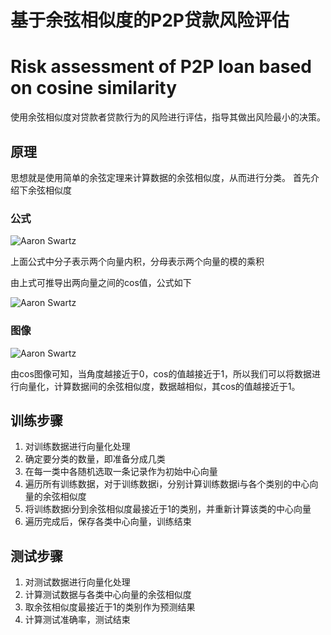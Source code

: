 # 基于余弦相似度的P2P贷款风险评估
# Risk assessment of P2P loan based on cosine similarity
使用余弦相似度对贷款者贷款行为的风险进行评估，指导其做出风险最小的决策。
## 原理
思想就是使用简单的余弦定理来计算数据的余弦相似度，从而进行分类。
首先介绍下余弦相似度
### 公式

![Aaron Swartz](https://raw.githubusercontent.com/ineedahouse/markdownPhoto/main/p2pBasedCos/COS1.png)

上面公式中分子表示两个向量内积，分母表示两个向量的模的乘积

由上式可推导出两向量之间的cos值，公式如下

![Aaron Swartz](https://github.com/ineedahouse/markdownPhoto/raw/main/p2pBasedCos/COS3.png)

### 图像

![Aaron Swartz](https://github.com/ineedahouse/markdownPhoto/raw/main/p2pBasedCos/COS2.jpg)

由cos图像可知，当角度越接近于0，cos的值越接近于1，所以我们可以将数据进行向量化，计算数据间的余弦相似度，数据越相似，其cos的值越接近于1。
## 训练步骤
1. 对训练数据进行向量化处理
2. 确定要分类的数量，即准备分成几类
3. 在每一类中各随机选取一条记录作为初始中心向量
4. 遍历所有训练数据，对于训练数据i，分别计算训练数据i与各个类别的中心向量的余弦相似度
5. 将训练数据i分到余弦相似度最接近于1的类别，并重新计算该类的中心向量
6. 遍历完成后，保存各类中心向量，训练结束
## 测试步骤
1. 对测试数据进行向量化处理
2. 计算测试数据与各类中心向量的余弦相似度
3. 取余弦相似度最接近于1的类别作为预测结果
4. 计算测试准确率，测试结束
